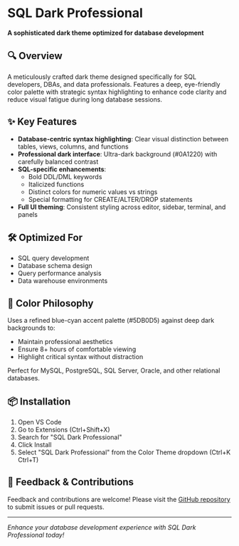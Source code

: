 # SQL Dark Professional

**A sophisticated dark theme optimized for database development**

## 🔍 Overview

A meticulously crafted dark theme designed specifically for SQL developers, DBAs, and data professionals. Features a deep, eye-friendly color palette with strategic syntax highlighting to enhance code clarity and reduce visual fatigue during long database sessions.

## ✨ Key Features

- **Database-centric syntax highlighting**: Clear visual distinction between tables, views, columns, and functions
- **Professional dark interface**: Ultra-dark background (#0A1220) with carefully balanced contrast
- **SQL-specific enhancements**:
  - Bold DDL/DML keywords
  - Italicized functions
  - Distinct colors for numeric values vs strings
  - Special formatting for CREATE/ALTER/DROP statements
- **Full UI theming**: Consistent styling across editor, sidebar, terminal, and panels

## 🛠 Optimized For

- SQL query development
- Database schema design
- Query performance analysis
- Data warehouse environments

## 🎨 Color Philosophy

Uses a refined blue-cyan accent palette (#5DB0D5) against deep dark backgrounds to:

- Maintain professional aesthetics
- Ensure 8+ hours of comfortable viewing
- Highlight critical syntax without distraction

Perfect for MySQL, PostgreSQL, SQL Server, Oracle, and other relational databases.

## 📦 Installation

1. Open VS Code
2. Go to Extensions (Ctrl+Shift+X)
3. Search for "SQL Dark Professional"
4. Click Install
5. Select "SQL Dark Professional" from the Color Theme dropdown (Ctrl+K Ctrl+T)

## 🔄 Feedback & Contributions

Feedback and contributions are welcome! Please visit the [GitHub repository](https://github.com/yourusername/sql-theme) to submit issues or pull requests.

---

*Enhance your database development experience with SQL Dark Professional today!*